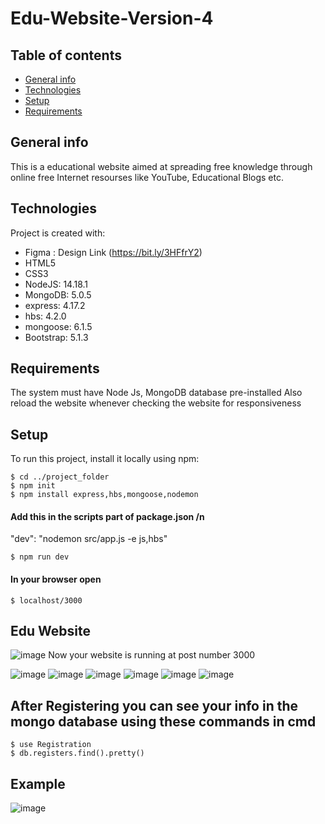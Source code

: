 # Edu-Website-Version-4


## Table of contents
* [General info](#general-info)
* [Technologies](#technologies)
* [Setup](#setup)
* [Requirements](#requirements)

## General info
This is a educational website aimed at spreading free knowledge through online free Internet resourses like YouTube, Educational Blogs etc. 

## Technologies
Project is created with:
* Figma : Design Link (https://bit.ly/3HFfrY2)
* HTML5
* CSS3
* NodeJS: 14.18.1
* MongoDB: 5.0.5
* express: 4.17.2
* hbs: 4.2.0
* mongoose: 6.1.5
* Bootstrap: 5.1.3

## Requirements
The system must have Node Js, MongoDB database pre-installed
Also reload the website whenever checking the website for responsiveness

## Setup
To run this project, install it locally using npm:
```
$ cd ../project_folder
$ npm init
$ npm install express,hbs,mongoose,nodemon
```
#### Add this in the scripts part of package.json /n
"dev": "nodemon src/app.js -e js,hbs"

```
$ npm run dev
```
#### In your browser open

```
$ localhost/3000
```
## Edu Website
![image](https://user-images.githubusercontent.com/77961609/153601475-10241e5c-b323-4a91-845a-ace2e40c904c.png)
Now your website is running at post number 3000

![image](https://user-images.githubusercontent.com/77961609/153601613-8470d5ff-f375-4b3f-b88e-04dcdff055eb.png)
![image](https://user-images.githubusercontent.com/77961609/153601649-3343ae18-49a8-4e2c-bb15-477ea976ca4c.png)
![image](https://user-images.githubusercontent.com/77961609/153601728-3fbca683-8c3f-4c6a-87d9-e8fcaba9f35d.png)
![image](https://user-images.githubusercontent.com/77961609/153601760-ccd2dc85-50a0-431f-8346-0e705b89c507.png)
![image](https://user-images.githubusercontent.com/77961609/153601836-ca6dc11d-ec21-4031-b55f-e1ca2a75ce7c.png)
![image](https://user-images.githubusercontent.com/77961609/153602528-5a1cece3-2dea-40f3-9cb0-004c2ffc02d0.png)

## After Registering you can see your info in the mongo database using these commands in cmd
```
$ use Registration
$ db.registers.find().pretty()
```
## Example 
![image](https://user-images.githubusercontent.com/77961609/153602477-9b31af76-64c0-461d-9d78-f2ee6ca3cfc7.png)
